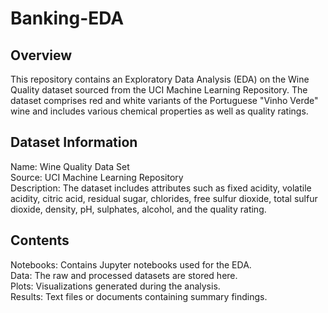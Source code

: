 # Banking-EDA

## Overview
This repository contains an Exploratory Data Analysis (EDA) on the Wine Quality dataset sourced from the UCI Machine Learning Repository. The dataset comprises red and white variants of the Portuguese "Vinho Verde" wine and includes various chemical properties as well as quality ratings.

## Dataset Information
Name: Wine Quality Data Set<br>
Source: UCI Machine Learning Repository<br>
Description: The dataset includes attributes such as fixed acidity, volatile acidity, citric acid, residual sugar, chlorides, free sulfur dioxide, total sulfur dioxide, density, pH, sulphates, alcohol, and the quality rating.

## Contents
Notebooks: Contains Jupyter notebooks used for the EDA.<br>
Data: The raw and processed datasets are stored here.<br>
Plots: Visualizations generated during the analysis.<br>
Results: Text files or documents containing summary findings.<br>
